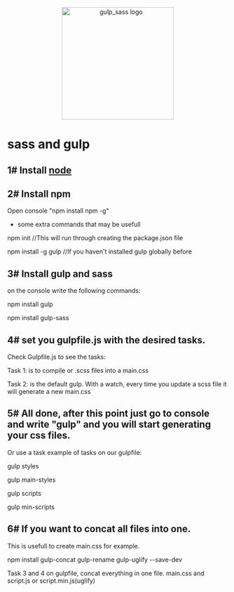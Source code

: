 <div align="center">
  <img width="256" heigth="256" src="/dist/gulp_sass.png" alt="gulp_sass logo">
</div>

# sass and gulp

## 1# Install [node](https://nodejs.org/en/)

## 2# Install npm 
Open console "npm install npm -g"

- some extra commands that may be usefull

npm init //This will run through creating the package.json file

npm install -g gulp //If you haven't installed gulp globally before


## 3# Install gulp and sass
on the console write the following commands:

npm install gulp

npm install gulp-sass

## 4# set you gulpfile.js with the desired tasks. 
Check Gulpfile.js to see the tasks:

Task 1: is to compile or .scss files into a main.css 

Task 2: is the default gulp. With a watch, every time you update a scss file it will generate a new main.css

## 5# All done, after this point just go to console and write "gulp" and you will start generating your css files. 
Or use a task example of tasks on our gulpfile:

gulp styles

gulp main-styles

gulp scripts

gulp min-scripts


## 6# If you want to concat all files into one. 
This is usefull to create main.css for example. 

npm install gulp-concat gulp-rename gulp-uglify --save-dev

Task 3 and 4 on gulpfile, concat everything in one file. main.css and script.js or script.min.js(uglify)
